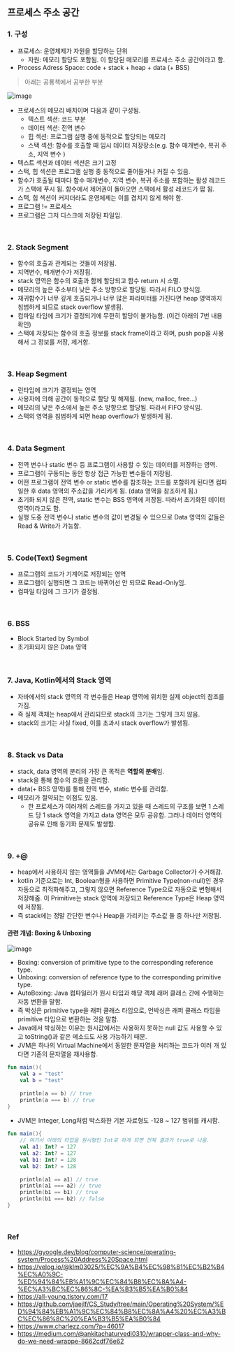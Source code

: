## 프로세스 주소 공간

### 1. 구성

- 프로세스: 운영체제가 자원을 할당하는 단위
  - 자원: 메모리 할당도 포함됨. 이 할당된 메모리를 프로세스 주소 공간이라고 함.
- Process Adress Space: code + stack + heap + data (+ BSS)

> 아래는 공룡책에서 공부한 부분

![image](https://github.com/eunjjungg/TIL/assets/100047095/c090dfb9-ad0c-49cd-92db-e8a1b092bbc8)
- 프로세스의 메모리 배치이며 다음과 같이 구성됨.
    - 텍스트 섹션: 코드 부분
    - 데이터 섹션: 전역 변수
    - 힙 섹션: 프로그램 실행 중에 동적으로 할당되는 메모리
    - 스택 섹션: 함수를 호출할 때 임시 데이터 저장장소(e.g. 함수 매개변수, 복귀 주소, 지역 변수 )
- 텍스트 섹션과 데이터 섹션은 크기 고정
- 스택, 힙 섹션은 프로그램 실행 중 동적으로 줄어들거나 커질 수 있음.
- 함수가 호출될 때마다 함수 매개변수, 지역 변수, 복귀 주소를 포함하는 활성 레코드가 스택에 푸시 됨. 함수에서 제어권이 돌아오면
  스택에서 활성 레코드가 팝 됨.
- 스택, 힙 섹션이 커지더라도 운영체제는 이를 겹치지 않게 해야 함.
- 프로그램 != 프로세스
- 프로그램은 그저 디스크에 저장된 파일임.

<br/>

### 2. Stack Segment
- 함수의 호출과 관계되는 것들이 저장됨.
- 지역변수, 매개변수가 저장됨.
- stack 영역은 함수의 호출과 함께 할당되고 함수 return 시 소멸.
- 메모리의 높은 주소부터 낮은 주소 방향으로 할당됨. 따라서 FILO 방식임.
- 재귀함수가 너무 깊게 호출되거나 너무 많은 파라미터를 가진다면 heap 영역까지 침범하게 되므로 stack overflow 발생됨.
- 컴파일 타임에 크기가 결정되기에 무한히 할당이 불가능함. (이건 아래의 7번 내용 확인)
- 스택에 저장되는 함수의 호출 정보를 stack frame이라고 하며, push pop을 사용해서 그 정보를 저장, 제거함. 

<br/>

### 3. Heap Segment
- 런타임에 크기가 결정되는 영역
- 사용자에 의해 공간이 동적으로 할당 및 해제됨. (new, malloc, free...)
- 메모리의 낮은 주소에서 높은 주소 방향으로 할당됨. 따라서 FIFO 방식임. 
- 스택의 영역을 침범하게 되면 heap overflow가 발생하게 됨. 

<br/>

### 4. Data Segment
- 전역 변수나 static 변수 등 프로그램이 사용할 수 있는 데이터를 저장하는 영역.
- 프로그램이 구동되는 동안 항상 접근 가능한 변수들이 저장됨.
- 어떤 프로그램이 전역 변수 or static 변수를 참조하는 코드를 포함하게 된다면
컴파일한 후 data 영역의 주소값을 가리키게 됨. (data 영역을 참조하게 됨.)
- 초기화 되지 않은 전역, static 변수는 BSS 영역에 저장됨. 따라서 초기화된 데이터 영역이라고도 함.
- 실행 도중 전역 변수나 static 변수의 값이 변경될 수 있으므로 Data 영역의 값들은 Read & Write가 가능함.

<br/>

### 5. Code(Text) Segment
- 프로그램의 코드가 기계어로 저장되는 영역
- 프로그램이 실행되면 그 코드는 바뀌어선 안 되므로 Read-Only임.
- 컴파일 타임에 그 크기가 결정됨.

<br/>

### 6. BSS 
- Block Started by Symbol
- 초기화되지 않은 Data 영역

<br/>

### 7. Java, Kotlin에서의 Stack 영역
- 자바에서의 stack 영역의 각 변수들은 Heap 영역에 위치한 실제 object의 참조를 가짐. 
- 즉 실제 객체는 heap에서 관리되므로 stack의 크기는 그렇게 크지 않음. 
- stack의 크기는 사실 fixed, 이를 초과시 stack overflow가 발생됨.

<br/>

### 8. Stack vs Data
- stack, data 영역의 분리의 가장 큰 목적은 **역할의 분배**임.
- stack을 통해 함수의 흐름을 관리함. 
- data(+ BSS 영역)를 통해 전역 변수, static 변수를 관리함.
- 메모리가 절약되는 이점도 있음.
  - 한 프로세스가 여러개의 스레드를 가지고 있을 때 스레드의 구조를 보면 1 스레드 당 1 stack 영역을 가지고
  data 영역은 모두 공유함. 그러나 데이터 영역의 공유로 인해 동기화 문제도 발생함.  

<br/>

### 9. +@
- heap에서 사용하지 않는 영역들을 JVM에서는 Garbage Collector가 수거해감.
- kotlin 기준으로는 Int, Boolean형을 사용하면 Primitive Type(non-null)인 경우
자동으로 최적화해주고, 그렇지 않으면 Reference Type으로 자동으로 변형해서 저장해줌.
이 Primitive는 stack 영역에 저장되고 Reference Type은 Heap 영역에 저장됨.
- 즉 stack에는 정말 간단한 변수나 Heap을 가리키는 주소값 둘 중 하나만 저장됨. 

#### 관련 개념: Boxing & Unboxing
![image](https://github.com/eunjjungg/TIL/assets/100047095/5108b339-d713-486c-b57c-e7d8d007952b)
- Boxing: conversion of primitive type to the corresponding reference type.
- Unboxing: conversion of reference type to the corresponding primitive type.
- AutoBoxing: Java 컴파일러가 원시 타입과 해당 객체 래퍼 클래스 간에 수행하는 자동 변환을 말함.
- 즉 박싱은 primitive type을 래퍼 클래스 타입으로, 언박싱은 래퍼 클래스 타입을 primitive 타입으로 변환하는 것을 말함.
- Java에서 박싱하는 이유는 원시값에서는 사용하지 못하는 null 값도 사용할 수 있고 toString()과 같은 메소드도 사용 가능하기 때문. 
- JVM은 하나의 Virtual Machine에서 동일한 문자열을 처리하는 코드가 여러 개 있다면 기존의 문자열을 재사용함.
```kotlin
fun main(){
    val a = "test"
    val b = "test"
    
    println(a == b) // true
    println(a === b) // true
}
```
- JVM은 Integer, Long처럼 박스화한 기본 자료형도 -128 ~ 127 범위를 캐시함. 
```kotlin
fun main(){
    // 여기서 아래의 타입을 원시형인 Int로 하게 되면 전체 결과가 true로 나옴. 
    val a1: Int? = 127
    val a2: Int? = 127
    val b1: Int? = 128
    val b2: Int? = 128
    
    println(a1 == a1) // true
    println(a1 === a2) // true
    println(b1 == b1) // true
    println(b1 === b2) // false
}
```

<br/>

### Ref
- https://gyoogle.dev/blog/computer-science/operating-system/Process%20Address%20Space.html
- https://velog.io/@klm03025/%EC%9A%B4%EC%98%81%EC%B2%B4%EC%A0%9C-%ED%94%84%EB%A1%9C%EC%84%B8%EC%8A%A4-%EC%A3%BC%EC%86%8C-%EA%B3%B5%EA%B0%84
- https://all-young.tistory.com/17
- https://github.com/jaejlf/CS_Study/tree/main/Operating%20System/%ED%94%84%EB%A1%9C%EC%84%B8%EC%8A%A4%20%EC%A3%BC%EC%86%8C%20%EA%B3%B5%EA%B0%84
- https://www.charlezz.com/?p=46017
- https://medium.com/@ankitachaturvedi0310/wrapper-class-and-why-do-we-need-wrappe-8662cdf76e62